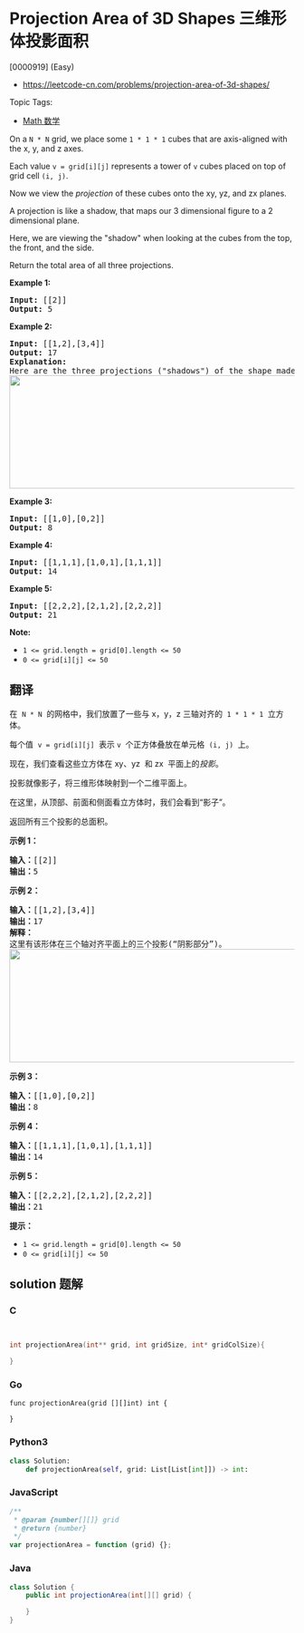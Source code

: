 # Projection Area of 3D Shapes 三维形体投影面积

[0000919] (Easy)

- https://leetcode-cn.com/problems/projection-area-of-3d-shapes/

Topic Tags:

- [Math 数学](https://leetcode-cn.com/tag/math/)

On a `N * N` grid, we place some `1 * 1 * 1` cubes that are axis-aligned with the x, y, and z axes.

Each value `v = grid[i][j]` represents a tower of `v` cubes placed on top of grid cell `(i, j)`.

Now we view the *projection* of these cubes onto the xy, yz, and zx planes.

A projection is like a shadow, that maps our 3 dimensional figure to a 2 dimensional plane.

Here, we are viewing the "shadow" when looking at the cubes from the top, the front, and the side.

Return the total area of all three projections.

**Example 1:**

<pre><strong>Input: </strong><span id="example-input-1-1">[[2]]</span>
<strong>Output: </strong><span id="example-output-1">5</span>
</pre>

**Example 2:**

<pre><strong>Input: </strong><span id="example-input-2-1">[[1,2],[3,4]]</span>
<strong>Output: </strong><span id="example-output-2">17</span>
<strong>Explanation: </strong>
Here are the three projections ("shadows") of the shape made with each axis-aligned plane.
<img alt="" src="https://s3-lc-upload.s3.amazonaws.com/uploads/2018/08/02/shadow.png" style="width: 749px; height: 200px;">
</pre>

**Example 3:**

<pre><strong>Input: </strong><span id="example-input-3-1">[[1,0],[0,2]]</span>
<strong>Output: </strong><span id="example-output-3">8</span>
</pre>

**Example 4:**

<pre><strong>Input: </strong><span id="example-input-4-1">[[1,1,1],[1,0,1],[1,1,1]]</span>
<strong>Output: </strong><span id="example-output-4">14</span>
</pre>

**Example 5:**

<pre><strong>Input: </strong><span id="example-input-5-1">[[2,2,2],[2,1,2],[2,2,2]]</span>
<strong>Output: </strong><span id="example-output-5">21</span>
</pre>

**Note:**

- `1 <= grid.length = grid[0].length <= 50`
- `0 <= grid[i][j] <= 50`

## 翻译

在  `N * N`  的网格中，我们放置了一些与 x，y，z 三轴对齐的  `1 * 1 * 1`  立方体。

每个值  `v = grid[i][j]`  表示 `v`  个正方体叠放在单元格  `(i, j)`  上。

现在，我们查看这些立方体在 xy、yz  和 zx  平面上的*投影*。

投影就像影子，将三维形体映射到一个二维平面上。

在这里，从顶部、前面和侧面看立方体时，我们会看到“影子”。

返回所有三个投影的总面积。

**示例 1：**

<pre><strong>输入：</strong>[[2]]
<strong>输出：</strong>5
</pre>

**示例 2：**

<pre><strong>输入：</strong>[[1,2],[3,4]]
<strong>输出：</strong>17
<strong>解释：</strong>
这里有该形体在三个轴对齐平面上的三个投影(“阴影部分”)。
<img alt="" src="https://s3-lc-upload.s3.amazonaws.com/uploads/2018/08/02/shadow.png" style="height: 200px; width: 749px;">
</pre>

**示例 3：**

<pre><strong>输入：</strong>[[1,0],[0,2]]
<strong>输出：</strong>8
</pre>

**示例 4：**

<pre><strong>输入：</strong>[[1,1,1],[1,0,1],[1,1,1]]
<strong>输出：</strong>14
</pre>

**示例 5：**

<pre><strong>输入：</strong>[[2,2,2],[2,1,2],[2,2,2]]
<strong>输出：</strong>21
</pre>

**提示：**

- `1 <= grid.length = grid[0].length <= 50`
- `0 <= grid[i][j] <= 50`

## solution 题解

### C

```c


int projectionArea(int** grid, int gridSize, int* gridColSize){

}


```

### Go

```golang
func projectionArea(grid [][]int) int {

}
```

### Python3

```python
class Solution:
    def projectionArea(self, grid: List[List[int]]) -> int:

```

### JavaScript

```javascript
/**
 * @param {number[][]} grid
 * @return {number}
 */
var projectionArea = function (grid) {};
```

### Java

```java
class Solution {
    public int projectionArea(int[][] grid) {

    }
}
```
